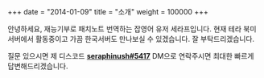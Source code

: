+++
date  = "2014-01-09"
title = "소개"
weight = 100000
+++

안녕하세요, 재능기부로 패치노트 번역하는 잡영어 유저 세라프입니다. 현재 테라 북미서버에서 활동중이고 가끔 한국서버도 만나보실 수 있겠습니다. 잘 부탁드리겠습니다.

질문 있으시면 제 디스코드 [**seraphinush#5417**](https://discord.gg/A64RcA5) DM으로 연락주시면 최대한 빠르게 답변해드리겠습니다.